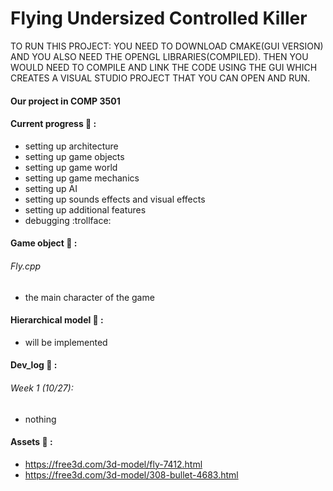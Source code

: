 # Flying Undersized Controlled Killer
TO RUN THIS PROJECT: 
YOU NEED TO DOWNLOAD CMAKE(GUI VERSION) AND YOU ALSO NEED THE OPENGL LIBRARIES(COMPILED). THEN YOU WOULD NEED TO COMPILE AND LINK
THE CODE USING THE GUI WHICH CREATES A VISUAL STUDIO PROJECT THAT YOU CAN OPEN AND RUN.

#### Our project in COMP 3501

#### Current progress :wrench: :
- setting up architecture
- setting up game objects 
- setting up game world
- setting up game mechanics
- setting up AI
- setting up sounds effects and visual effects
- setting up additional features
- debugging :trollface:

#### Game object :penguin: :
###### Fly.cpp
- the main character of the game

#### Hierarchical model  :bikini: :
- will be implemented

#### Dev_log  :notebook: :
###### Week 1 (10/27):
- nothing

#### Assets :floppy_disk: :
- https://free3d.com/3d-model/fly-7412.html 
- https://free3d.com/3d-model/308-bullet-4683.html
